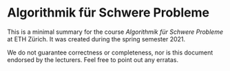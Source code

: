 # Algorithmik für Schwere Probleme

This is a minimal summary for the course *Algorithmik für Schwere Probleme* at ETH Zürich.
It was created during the spring semester 2021.

We do not guarantee correctness or completeness, nor is this document endorsed by the lecturers.
Feel free to point out any erratas.

